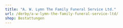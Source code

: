 ```yaml
---
title: "A. W. Lymn The Family Funeral Service Ltd."
url: /derby/a-w-lymn-the-family-funeral-service-ltd/
shop: Bestattungen
---
```

